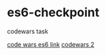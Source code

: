 # es6-checkpoint
codewars task

[code wars es6 link](https://www.codewars.com/kata/57356c55867b9b7a60000bd7/train/javascript)
[codewars 2](https://www.codewars.com/kata/514b92a657cdc65150000006/train/javascript)
